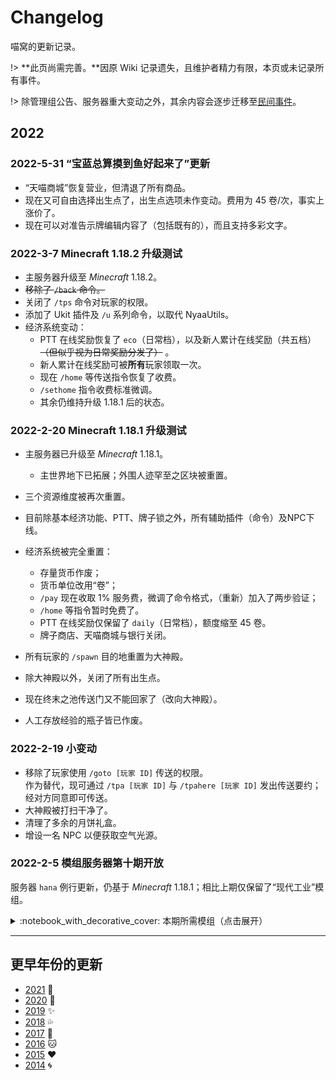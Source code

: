 # Changelog

喵窝的更新记录。

!> **此页尚需完善。**因原 Wiki 记录遗失，且维护者精力有限，本页或未记录所有事件。

!> 除管理组公告、服务器重大变动之外，其余内容会逐步迁移至[民间事件](changelogs/unofficial-events.md)。

## 2022

### 2022-5-31 “宝蓝总算摸到鱼好起来了”更新

- “天喵商城”恢复营业，但清退了所有商品。
- 现在又可自由选择出生点了，出生点选项未作变动。费用为 45 卷/次，事实上涨价了。
- 现在可以对准告示牌编辑内容了（包括既有的），而且支持多彩文字。

### 2022-3-7 Minecraft 1.18.2 升级测试

- 主服务器升级至 *Minecraft* 1.18.2。
- ~~移除了 `/back` 命令。~~
- 关闭了 `/tps` 命令对玩家的权限。
- 添加了 Ukit 插件及 `/u` 系列命令，以取代 NyaaUtils。
- 经济系统变动：
  + PTT 在线奖励恢复了 `eco`（日常档），以及新人累计在线奖励（共五档）~~（但似乎视为日常奖励分发了）~~ 。
  + 新人累计在线奖励可被**所有**玩家领取一次。
  + 现在 `/home` 等传送指令恢复了收费。
  + `/sethome` 指令收费标准微调。
  + 其余仍维持升级 1.18.1 后的状态。

### 2022-2-20 Minecraft 1.18.1 升级测试

- 主服务器已升级至 *Minecraft* 1.18.1。
  + 主世界地下已拓展；外围人迹罕至之区块被重置。
- 三个资源维度被再次重置。
- 目前除基本经济功能、PTT、牌子锁之外，所有辅助插件（命令）及NPC下线。
- 经济系统被完全重置：
  + 存量货币作废；
  + 货币单位改用“卷”；
  + `/pay` 现在收取 1% 服务费，微调了命令格式，（重新）加入了两步验证；
  + `/home` 等指令暂时免费了。
  + PTT 在线奖励仅保留了 `daily`（日常档），额度缩至 45 卷。
  + 牌子商店、天喵商城与银行关闭。


- 所有玩家的 `/spawn` 目的地重置为大神殿。
- 除大神殿以外，关闭了所有出生点。
- 现在终末之池传送门又不能回家了（改向大神殿）。
- 人工存放经验的瓶子皆已作废。

### 2022-2-19 小变动

- 移除了玩家使用 `/goto [玩家 ID]` 传送的权限。  
  作为替代，现可通过 `/tpa [玩家 ID]` 与 `/tpahere [玩家 ID]` 发出传送要约；经对方同意即可传送。
- 大神殿被打扫干净了。
- 清理了多余的月饼礼盒。
- 增设一名 NPC 以便获取空气光源。

### 2022-2-5 模组服务器第十期开放

服务器 `hana` 例行更新，仍基于 *Minecraft* 1.18.1；相比上期仅保留了“现代工业”模组。

<details>
<summary>:notebook_with_decorative_cover: 本期所需模组（点击展开）</summary>

?> :newspaper: **内容类**

| 模组 | 功能简述 | 前置模组 |
|-|-|-|
| [Applied Energistics 2](https://www.curseforge.com/minecraft/mc-mods/applied-energistics-2) | **“应用能源”**，更科学、智能地存储与运输物品，以及更多 ||
| _插件：[Wireless Terminals](https://www.curseforge.com/minecraft/mc-mods/applied-energistics-2-wireless-terminals)_ | 整合并添加无线合成、流体、接口终端等多种终端机 | “应用能源” |
| [Botania](https://botaniamod.net/) | **“植物魔法”**，蕴含大自然魔力的科技模组 ||
| [Hookshot](https://www.curseforge.com/minecraft/mc-mods/cammies-combat-tweaks) | 加入一种立体机动装置 ||
| [Modern Industrialization](https://www.curseforge.com/minecraft/mc-mods/modern-industrialization) | 引入现代工业设备 | [Indium](https://www.curseforge.com/minecraft/mc-mods/indium)<br /><sup>*为兼容Sodium所需</sup> |
| [Promenade](https://www.curseforge.com/minecraft/mc-mods/promenade) | 加入鸭子及全新生物群系 | [Dawn](https://www.curseforge.com/minecraft/mc-mods/dawn) |
| [Sky Villages](https://www.curseforge.com/minecraft/mc-mods/sky-villages-fabric) | 随机生成浮空村庄 | [Cloth Config API](https://www.curseforge.com/minecraft/mc-mods/cloth-config)<br />[Cloth API](https://www.curseforge.com/minecraft/mc-mods/cloth-api) |
| The [Wild Mod](https://www.curseforge.com/minecraft/mc-mods/the-wild-mod)| 抢先体验 *Minecraft* 1.19 新内容——青蛙和循声守卫等 | |
| [Trinkets](https://www.curseforge.com/minecraft/mc-mods/the-wild-mod)| 可佩戴饰品 | |
| [When Dungeons Arise](https://www.curseforge.com/minecraft/mc-mods/when-dungeons-arise-fabric) | 随机生成神庙、宫殿、要塞、城镇，以及帆船、飞船、树屋等结构 | |


?> :wrench: **辅助类**  
此分类下的模组可独立于 Mod 服务器使用。


| 模组 | 功能简述 | 前置模组 |
|-|-|-|
| Fabric API | | |
| [Iris](https://irisshaders.net/) | 替代Optifine | [Sodium](https://www.curseforge.com/minecraft/mc-mods/sodium) |
| [Krypton](https://www.curseforge.com/minecraft/mc-mods/krypton) | 优化客户端的网络性能 | |
| [Lamb Dynamic Lights](https://www.curseforge.com/minecraft/mc-mods/neat) | 加入动态光源 | [ModMenu](https://www.curseforge.com/minecraft/mc-mods/modmenu) |
| [Lithium](https://www.curseforge.com/minecraft/mc-mods/lithium) | 优化客户端性能 ||
| [Phosphor](https://www.curseforge.com/minecraft/mc-mods/phosphor) | 优化光照性能 | |
| [Roughly Enough Items](https://irisshaders.net/) | 物品管理器 | [Architectury API](https://www.curseforge.com/minecraft/mc-mods/architectury-forge) |


</details>

- - -

## 更早年份的更新

* [2021](changelogs/2021.md) :balloon:
* [2020](changelogs/2020.md) :butterfly:
* [2019](changelogs/2019.md) :sparkles:
* [2018](changelogs/2018.md) :sweat_drops:
* [2017](changelogs/2017.md) :rainbow:
* [2016](changelogs/2016.md) :cat:
* [2015](changelogs/2015.md) :heart:
* [2014](changelogs/2014.md) :cyclone:
